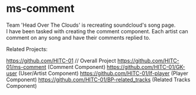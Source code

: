 # ms-comment
Team 'Head Over The Clouds' is recreating soundcloud's song page.  
I have been tasked with creating the comment component. Each artist
can comment on any song and have their comments replied to.

Related Projects:

https://github.com/HITC-01 // Overall Project
https://github.com/HITC-01/ms-comment (Comment Component)
https://github.com/HITC-01/GK-user (User/Artist Component)
https://github.com/HITC-01/lf-player (Player Component)
https://github.com/HITC-01/BP-related_tracks (Related Tracks Component)

